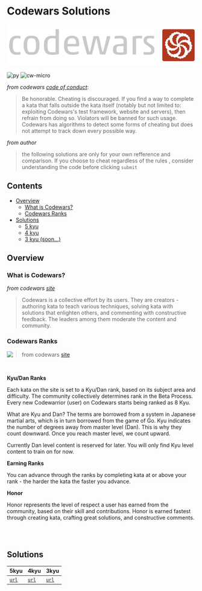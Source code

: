 # Codewars Solutions

<img src="https://raw.githubusercontent.com/codewars/branding/master/light-text-logo.png">

![py](https://img.shields.io/badge/python-v3.11-green)
![cw-micro](https://www.codewars.com/users/oHqte/badges/micro)

*from codewars [code of conduct](https://docs.codewars.com/community/rules/#:~:text=Be%20honorable.%20Cheating,every%20possible%20way)*:
>Be honorable. Cheating is discouraged. If you find a way to complete a kata that falls outside the kata itself (notably but not limited to: exploiting Codewars's test framework, website and servers), then refrain from doing so. Violators will be banned for such usage. Codewars has algorithms to detect some forms of cheating but does not attempt to track down every possible way.

*from author*
> the following solutions are only for your own refference and comparison. If you choose to cheat regardless of the rules , consider understanding the code before clicking `submit`

## Contents

- [Overview](#Overview)
    - [What is Codewars?]()
    - [Codewars Ranks]()
- [Solutions](#Solutions)
    - [5 kyu](#5kyu)
    - [4 kyu](#4kyu)
    - [3 kyu (soon...)](#3kyu)

## Overview

### What is Codewars?

*from codewars [site](https://www.codewars.com/about#:~:text=Codewars%20is%20a,community%20content%20leaders%3A)*
> Codewars is a collective effort by its users. They are creators - authoring kata to teach various techniques, solving kata with solutions that enlighten others, and commenting with constructive feedback. The leaders among them moderate the content and community.

### Codewars Ranks


<img align="left" src="https://user-images.githubusercontent.com/115389864/198830532-ecf67561-4859-4212-9670-c6a79ac8c1fc.png">

> from codewars [site](https://www.codewars.com/about#:~:text=8%20kyu-,Kata,46%2C598,-%C2%A9%202022%20Codewars)

<br>

**Kyu/Dan Ranks**

Each kata on the site is set to a Kyu/Dan rank, based on its subject area and difficulty. The community collectively determines rank in the Beta Process. Every new Codewarrior (user) on Codewars starts being ranked as 8 Kyu.

What are Kyu and Dan? The terms are borrowed from a system in Japanese martial arts, which is in turn borrowed from the game of Go. Kyu indicates the number of degrees away from master level (Dan). This is why they count downward. Once you reach master level, we count upward.

Currently Dan level content is reserved for later. You will only find Kyu level content to train on for now.

**Earning Ranks**

You can advance through the ranks by completing kata at or above your rank - the harder the kata the faster you advance.

**Honor**

Honor represents the level of respect a user has earned from the community, based on their skill and contributions. Honor is earned fastest through creating kata, crafting great solutions, and constructive comments.

<br>
<br>

## Solutions

| <a id="5kyu">5kyu</a>                                                          	| <a id="4kyu">4kyu</a>                                                          	| <a id="3kyu">3kyu</a>                                                                	|
|--------------------------------------------------------------------------------	|--------------------------------------------------------------------------------	|--------------------------------------------------------------------------------------	|
| <a href="https://github.com/oHqte/codewars/tree/main/5kyu"><u>`url`</u></a> 	| <a href="https://github.com/oHqte/codewars/tree/main/4kyu"><u>`url`</u></a> 	| <a href="https://github.com/oHqte/codewars/tree/main/3kyu"><u>`url`</u></a> 	|
